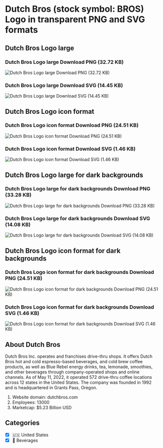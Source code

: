 # Dutch Bros (stock symbol: BROS) Logo in transparent PNG and SVG formats

## Dutch Bros Logo large

### Dutch Bros Logo large Download PNG (32.72 KB)

![Dutch Bros Logo large Download PNG (32.72 KB)](/img/orig/BROS_BIG-2dc1032f.png)

### Dutch Bros Logo large Download SVG (14.45 KB)

![Dutch Bros Logo large Download SVG (14.45 KB)](/img/orig/BROS_BIG-7044f399.svg)

## Dutch Bros Logo icon format

### Dutch Bros Logo icon format Download PNG (24.51 KB)

![Dutch Bros Logo icon format Download PNG (24.51 KB)](/img/orig/BROS-6f080380.png)

### Dutch Bros Logo icon format Download SVG (1.46 KB)

![Dutch Bros Logo icon format Download SVG (1.46 KB)](/img/orig/BROS-6f0e4d78.svg)

## Dutch Bros Logo large for dark backgrounds

### Dutch Bros Logo large for dark backgrounds Download PNG (33.28 KB)

![Dutch Bros Logo large for dark backgrounds Download PNG (33.28 KB)](/img/orig/BROS_BIG.D-70935905.png)

### Dutch Bros Logo large for dark backgrounds Download SVG (14.08 KB)

![Dutch Bros Logo large for dark backgrounds Download SVG (14.08 KB)](/img/orig/BROS_BIG.D-415b3165.svg)

## Dutch Bros Logo icon format for dark backgrounds

### Dutch Bros Logo icon format for dark backgrounds Download PNG (24.51 KB)

![Dutch Bros Logo icon format for dark backgrounds Download PNG (24.51 KB)](/img/orig/BROS.D-7b0aae62.png)

### Dutch Bros Logo icon format for dark backgrounds Download SVG (1.46 KB)

![Dutch Bros Logo icon format for dark backgrounds Download SVG (1.46 KB)](/img/orig/BROS.D-72325944.svg)

## About Dutch Bros

Dutch Bros Inc. operates and franchises drive-thru shops. It offers Dutch Bros hot and cold espresso-based beverages, and cold brew coffee products, as well as Blue Rebel energy drinks, tea, lemonade, smoothies, and other beverages through company-operated shops and online channels. As of May 11, 2022, it operated 572 drive-thru coffee locations across 12 states in the United States. The company was founded in 1992 and is headquartered in Grants Pass, Oregon.

1. Website domain: dutchbros.com
2. Employees: 13000
3. Marketcap: $5.23 Billion USD


## Categories
- [x] 🇺🇸 United States
- [x] 🥤 Beverages
